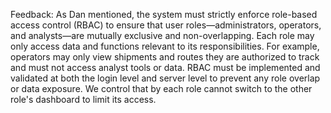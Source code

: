 Feedback:
As Dan mentioned, the system must strictly enforce role-based access control (RBAC) to ensure that user roles—administrators, operators, and analysts—are mutually exclusive and non-overlapping. Each role may only access data and functions relevant to its responsibilities. For example, operators may only view shipments and routes they are authorized to track and must not access analyst tools or data. RBAC must be implemented and validated at both the login level and server level to prevent any role overlap or data exposure. We control that by each role cannot switch to the other role's dashboard to limit its access.